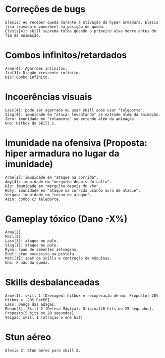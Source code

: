 Correções de bugs
=================
	Elesis: Ao receber queda durante a ativação da hyper armadura, Elesis fica travada e vunerável na posição de queda.
	Elesis[4]: skill suprema falha quando o primeiro alvo morre antes do fim da animação.

Combos infinitos/retardados
===========================
	Arme[4]: Agarrões infinitos.
	Jin[3]: Dragão crescente infinito.
	Dio: Combo infinito.

Incoerências visuais
====================
	Lass[4]: pode ser agarrado ou usar skill após usar "teleporte".
	Sieg[4]: imunidade em "atacar levantando" se extende além da animação.
	Zero: imunidade em "rolamento" se extende além da animação.
	Uno: Hitbox da Skill 1.

Imunidade na ofensiva (Proposta: hiper armadura no lugar da imunidade)
======================================================================
	Arme[2]: imunidade em "ataque na corrida".
	Amy[4]: imunidade em "mergulho depois do salto".
	Dio: imunidade em "mergulho depois do vôo".
	Holy: imunidade em "ataque na corrida usando aura de ataque".
	Veigas: imunidade em "recuo no ataque".
	Azin: combo c/ teleporte.

Gameplay tóxico (Dano -X%)
==========================
	Arme[2]
	Mari[3]
	Lass[3]: ataque no pulo.
	Sieg[1]: ataque no pulo.
	Ryan: spam de sementes selvagens.
	Edel: stun excessivo na pistola.
	Mari[1]: spam de skills e contrução de máquinas.
	Uno: X não da queda.

Skills desbalanceadas
=====================
	Arme[1]: skill 1 (Drenagem) hitbox e recuperação de mp. Proposto[-20% Hitbox e -20% RecMP].
	Lass: Dança das adagas.
	Ronan[3]: Skill 2 (Defesa Mágica). Original[6 hits ou 25 segundos]. Proposto[5 hits ou 20 segundos].
	Veigas: skill 1 (atração e one hit)

Stun aéreo
==========
	Elesis 2: Stun aéreo para skill 2.
